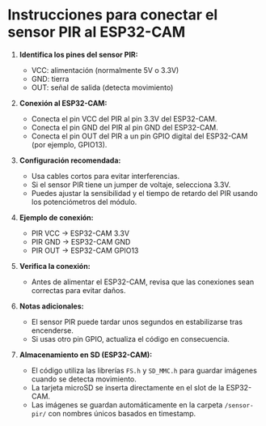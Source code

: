 # Instrucciones para conectar el sensor PIR al ESP32-CAM

1. **Identifica los pines del sensor PIR:**
   - VCC: alimentación (normalmente 5V o 3.3V)
   - GND: tierra
   - OUT: señal de salida (detecta movimiento)

2. **Conexión al ESP32-CAM:**
   - Conecta el pin VCC del PIR al pin 3.3V del ESP32-CAM.
   - Conecta el pin GND del PIR al pin GND del ESP32-CAM.
   - Conecta el pin OUT del PIR a un pin GPIO digital del ESP32-CAM (por ejemplo, GPIO13).

3. **Configuración recomendada:**
   - Usa cables cortos para evitar interferencias.
   - Si el sensor PIR tiene un jumper de voltaje, selecciona 3.3V.
   - Puedes ajustar la sensibilidad y el tiempo de retardo del PIR usando los potenciómetros del módulo.

4. **Ejemplo de conexión:**
   - PIR VCC → ESP32-CAM 3.3V
   - PIR GND → ESP32-CAM GND
   - PIR OUT → ESP32-CAM GPIO13

5. **Verifica la conexión:**
   - Antes de alimentar el ESP32-CAM, revisa que las conexiones sean correctas para evitar daños.

6. **Notas adicionales:**
   - El sensor PIR puede tardar unos segundos en estabilizarse tras encenderse.
   - Si usas otro pin GPIO, actualiza el código en consecuencia.

7. **Almacenamiento en SD (ESP32-CAM):**
   - El código utiliza las librerías `FS.h` y `SD_MMC.h` para guardar imágenes cuando se detecta movimiento.
   - La tarjeta microSD se inserta directamente en el slot de la ESP32-CAM.
   - Las imágenes se guardan automáticamente en la carpeta `/sensor-pir/` con nombres únicos basados en timestamp.
